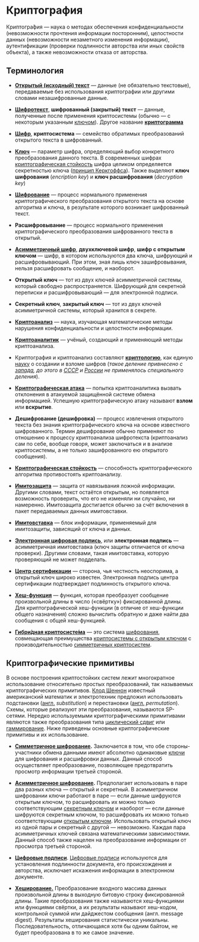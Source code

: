# Криптография

Криптогра́фия  — наука о методах обеспечения конфиденциальности (невозможности прочтения информации посторонним), целостности данных (невозможности незаметного изменения информации), аутентификации (проверки подлинности авторства или иных свойств объекта), а также невозможности отказа от авторства.

## Терминология

- **[Открытый (исходный) текст](https://ru.wikipedia.org/wiki/Открытый_текст)** — данные (не обязательно текстовые), передаваемые без использования криптографии или другими словами незашифрованные данные.
- **[Шифротекст](https://ru.wikipedia.org/wiki/Шифротекст)**, **шифрованный (закрытый) текст** — данные, полученные после применения криптосистемы (обычно — с некоторым указанным [ключом](https://ru.wikipedia.org/wiki/Ключ_(криптография))). Другое название **[криптограмма](https://ru.wikipedia.org/wiki/Криптограмма)**
- **[Шифр](https://ru.wikipedia.org/wiki/Шифр)**, **криптосистема** — семейство обратимых преобразований открытого текста в шифрованный.
- **[Ключ](https://ru.wikipedia.org/wiki/Ключ_(криптография))** — параметр шифра, определяющий выбор конкретного преобразования данного текста. В современных шифрах [криптографическая стойкость](https://ru.wikipedia.org/wiki/Криптографическая_стойкость) шифра целиком определяется секретностью ключа ([принцип Керкгоффса](https://ru.wikipedia.org/wiki/Принцип_Керкгоффса)). Также выделяют **ключ шифрования** (*encription key*) и **ключ расшифрования** (*decryption key*)
- **[Шифрование](https://ru.wikipedia.org/wiki/Шифрование)** — процесс нормального применения криптографического преобразования открытого текста на основе алгоритма и ключа, в результате которого возникает шифрованный текст.
- **Расшифровывание** — процесс нормального применения криптографического преобразования шифрованного текста в открытый.
- **[Асимметричный шифр](https://ru.wikipedia.org/wiki/Асимметричный_шифр)**, **двухключевой шифр**, **шифр с открытым ключом** — шифр, в котором используются два ключа, шифрующий и расшифровывающий. При этом, зная лишь ключ зашифровывания, нельзя расшифровать сообщение, и наоборот.
- **Открытый ключ** — тот из двух ключей асимметричной системы, который свободно распространяется. Шифрующий для секретной переписки и расшифровывающий — для электронной подписи.
- **Секретный ключ**, **закрытый ключ** — тот из двух ключей асимметричной системы, который хранится в секрете.

- **[Криптоанализ](https://ru.wikipedia.org/wiki/Криптоанализ)** — наука, изучающая математические методы нарушения конфиденциальности и целостности информации.
- **[Криптоаналитик](https://ru.wikipedia.org/wiki/Криптоаналитик)** — учёный, создающий и применяющий методы криптоанализа.
- Криптография и криптоанализ составляют **[криптологию](https://ru.wikipedia.org/wiki/Криптология)**, как единую [науку](https://ru.wikipedia.org/wiki/Наука) о создании и взломе шифров (*такое деление привнесено с [запада](https://ru.wikipedia.org/wiki/Западная_цивилизация), до этого в [СССР](https://ru.wikipedia.org/wiki/СССР) и [России](https://ru.wikipedia.org/wiki/Россия) не применялось специального деления*).
- **[Криптографическая атака](https://ru.wikipedia.org/wiki/Криптографическая_атака)** — попытка криптоаналитика вызвать отклонения в атакуемой защищённой системе обмена информацией. Успешную криптографическую атаку называют **взлом** или **вскрытие**.
- **Дешифрование (дешифровка)** — процесс извлечения открытого текста без знания криптографического ключа на основе известного шифрованного. Термин дешифрование обычно применяют по отношению к процессу криптоанализа шифротекста (криптоанализ сам по себе, вообще говоря, может заключаться и в анализе криптосистемы, а не только зашифрованного ею открытого сообщения).
- **[Криптографическая стойкость](https://ru.wikipedia.org/wiki/Криптографическая_стойкость)** — способность криптографического алгоритма противостоять криптоанализу.

- **[Имитозащита](https://ru.wikipedia.org/wiki/Имитозащита)** — защита от навязывания ложной информации. Другими словами, текст остаётся открытым, но появляется возможность проверить, что его не изменяли ни случайно, ни намеренно. Имитозащита достигается обычно за счёт включения в пакет передаваемых данных имитовставки.
- **[Имитовставка](https://ru.wikipedia.org/wiki/Имитовставка)** — блок информации, применяемый для имитозащиты, зависящий от ключа и данных.
- **[Электронная цифровая подпись](https://ru.wikipedia.org/wiki/Электронная_цифровая_подпись)**, или **электронная подпись** — асимметричная имитовставка (ключ защиты отличается от ключа проверки). Другими словами, такая имитовставка, которую проверяющий не может подделать.
- **[Центр сертификации](https://ru.wikipedia.org/wiki/Центр_сертификации)** — сторона, чья честность неоспорима, а открытый ключ широко известен. Электронная подпись центра сертификации подтверждает подлинность открытого ключа.

- **[Хеш-функция](https://ru.wikipedia.org/wiki/Хеш-функция)** — функция, которая преобразует сообщение произвольной длины в число («свёртку») фиксированной длины. Для криптографической хеш-функции (в отличие от хеш-функции общего назначения) сложно вычислить обратную и даже найти два сообщения с общей хеш-функцией.
- [**Гибри́дная криптосисте́ма**](https://ru.wikipedia.org/wiki/Гибридная_криптосистема) — это система [шифрования](https://ru.wikipedia.org/wiki/Шифрование), совмещающая преимущества [криптосистемы с открытым ключом](https://ru.wikipedia.org/wiki/Криптографическая_система_с_открытым_ключом) с производительностью [симметричных криптосистем](https://ru.wikipedia.org/wiki/Симметричные_криптосистемы).

## Криптографические примитивы

В основе построения криптостойких систем лежит многократное использование относительно простых преобразований, так называемых криптографических примитивов. [Клод Шеннон](https://ru.wikipedia.org/wiki/Клод_Шеннон) известный американский математик и электротехник предложил использовать подстановки ([англ.](https://ru.wikipedia.org/wiki/Английский_язык) *substitution*) и перестановки ([англ.](https://ru.wikipedia.org/wiki/Английский_язык) *permutation*). Схемы, которые реализуют эти преобразования, называются SP-сетями. Нередко используемыми криптографическими примитивами являются также преобразования типа [циклический сдвиг](https://ru.wikipedia.org/wiki/Циклический_сдвиг) или [гаммирование](https://ru.wikipedia.org/wiki/Гаммирование). Ниже приведены основные криптографические примитивы и их использование.

- **[Симметричное шифрование](https://ru.wikipedia.org/wiki/Симметричное_шифрование).** Заключается в том, что обе стороны-участники обмена данными имеют абсолютно одинаковые [ключи](https://ru.wikipedia.org/wiki/Ключи) для шифрования и расшифровки данных. Данный способ осуществляет преобразование, позволяющее предотвратить просмотр информации третьей стороной.

- **[Асимметричное шифрование](https://ru.wikipedia.org/wiki/Асимметричное_шифрование).** Предполагает использовать в паре два разных ключа — открытый и секретный. В асимметричном шифровании ключи работают в паре — если данные шифруются открытым ключом, то расшифровать их можно только соответствующим [секретным ключом](https://ru.wikipedia.org/wiki/Секретный_ключ) и наоборот — если данные шифруются секретным ключом, то расшифровать их можно только соответствующим [открытым ключом](https://ru.wikipedia.org/wiki/Открытый_ключ). Использовать открытый ключ из одной пары и секретный с другой — невозможно. Каждая пара асимметричных ключей связана математическими зависимостями. Данный способ также нацелен на преобразование информации от просмотра третьей стороной.

- **[Цифровые подписи](https://ru.wikipedia.org/wiki/Цифровая_подпись)**. [Цифровые подписи](https://ru.wikipedia.org/wiki/Цифровая_подпись) используются для установления подлинности документа, его происхождения и авторства, исключает искажения информации в электронном документе.

- **[Хеширование.](https://ru.wikipedia.org/wiki/Хеширование)** Преобразование входного массива данных произвольной длины в выходную битовую строку фиксированной длины. Такие преобразования также называются хеш-функциями или функциями свёртки, а их результаты называют хеш-кодом, контрольной суммой или дайджестом сообщения (англ. message digest). Результаты хеширования статистически уникальны. Последовательность, отличающаяся хотя бы одним байтом, не будет преобразована в то же самое значение.